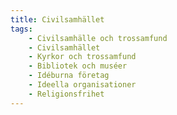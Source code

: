 ```yaml
---
title: Civilsamhället
tags:
    - Civilsamhälle och trossamfund
    - Civilsamhället
    - Kyrkor och trossamfund
    - Bibliotek och muséer
    - Idéburna företag
    - Ideella organisationer
    - Religionsfrihet
---
```

